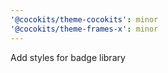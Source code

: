 ```yaml
---
'@cocokits/theme-cocokits': minor
'@cocokits/theme-frames-x': minor
---
```


Add styles for badge library
